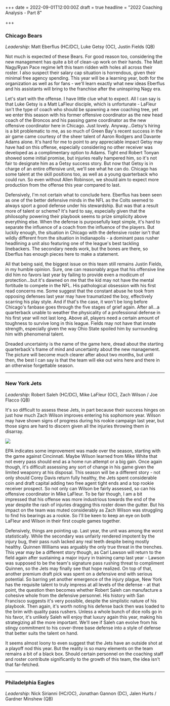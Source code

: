 +++
date = 2022-09-01T12:00:00Z
draft = true
headline = "2022 Coaching Analysis - Part 8"

+++
### Chicago Bears

_Leadership_: Matt Eberflus (HC/DC), Luke Getsy (OC), Justin Fields (QB)

Not much is expected of these Bears. For good reason too, considering the new management has quite a bit of clean-up work on their hands. The Matt Nagy/Ryan Pace regime left this team ridden with holes all across their roster. I also suspect their salary cap situation is horrendous, given their minimal free agency spending. This year will be a learning year, both for the organization as well as for fans - we'll learn exactly what new ideas Eberflus and his assistants will bring to the franchise after the uninspiring Nagy era.

Let's start with the offense. I have little clue what to expect. All I can say is that Luke Getsy is a Matt LaFleur disciple, which is unfortunate - LaFleur isn't the type of coach who should be spawning a new coaching tree, yet we enter this season with his former offensive coordinator as the new head coach of the Broncos and his passing game coordinator as the new offensive coordinator here in Chicago. Just lovely. Anyway...Getsy's hiring is a bit problematic to me, as so much of Green Bay's recent success in the air game came courtesy of the sheer talent of Aaron Rodgers and Davante Adams alone. It's hard for me to point to any appreciable impact Getsy may have had on this offense, especially considering no other receiver was developed as a complimentary option to Adams. Tight end Robert Tonyan showed some initial promise, but injuries really hampered him, so it's not fair to designate him as a Getsy success story. But now that Getsy is in charge of an entire offensive unit, we'll see what he can do. Chicago has some talent at the skill positions too, as well as a young quarterback who could run. So even without Allen Robinson, we should aim to expect more production from the offense this year compared to last.

Defensively, I'm not certain what to conclude here. Eberflus has been seen as one of the better defensive minds in the NFL as the Colts seemed to always sport a good defense under his stewardship. But was that a result more of talent or scheme? It's hard to say, especially given that the philosophy powering their playbook seems to prize simplicity above everything else. When the defense is purposefully kept simple, it's hard to separate the influence of a coach from the influence of the players. But luckily enough, the situation in Chicago with the defensive roster isn't that wildly different from the situation in Indianapolis - a dominant pass rusher headlining a unit also featuring one of the league's best tackling linebackers. The secondary needs work, but the bones are there, so Eberflus has enough pieces here to make a statement.

All that being said, the biggest issue on this team still remains Justin Fields, in my humble opinion. Sure, one can reasonably argue that his offensive line did him no favors last year by failing to provide even a modicum of protection...but it's dawned on me that the kid may not have the mental fortitude to compete in the NFL. His pathological obsession with his first read concerns me. Some suggest that the constant abuse he took from opposing defenses last year may have traumatized the boy, effectively scarring his play style. And if that's the case, it won't be long before Chicago's fanbase goes through the five stages of grief again. After all...a quarterback unable to weather the physicality of a professional defense in his first year will not last long. Above all, players need a certain amount of toughness to survive long in this league. Fields may not have that innate strength, especially given the way Ohio State spoiled him by surrounding him with phenomenal talent.

Dreaded uncertainty is the name of the game here, dread about the starting quarterback's frame of mind and uncertainty about the new management.  The picture will become much clearer after about two months, but until then, the best I can say is that the team will eke out wins here and there in an otherwise forgettable season.

***

### New York Jets

_Leadership_: Robert Saleh (HC/DC), Mike LaFleur (OC), Zach Wilson / Joe Flacco (QB)

It's so difficult to assess these Jets, in part because their success hinges on just how much Zach Wilson improves entering his sophomore year. Wilson may have shown signs of progress during his rookie campaign last year, but those signs are hard to discern given all the injuries throwing them in disarray.

![](/uploads/newyorkjetsoffense.png)

EPA indicates some improvement was made over the season, starting with the game against Cincinnati. Maybe Wilson learned from Mike White that not every pass should end as a home run attempt or a big gain. Once again though, it's difficult assessing any sort of change in his game given the limited weaponry at his disposal. This season will be a different story - not only should Corey Davis return fully healthy, the Jets spent considerable coin and draft capital adding two free agent tight ends and a top rookie receiver prospect. So not only can Wilson be fairly assessed, so can his offensive coordinator in Mike LaFleur. To be fair though, I am a bit impressed that his offense was more industrious towards the end of the year despite the rash of injuries dragging this roster down the gutter. But his impact on the team was muted considerably as Zach Wilson was struggling to find his bearings as a rookie. So I'll be keen to keep an eye on both LaFleur and Wilson in their first couple games together.

Defensively, things are pointing up. Last year, the unit was among the worst statistically. While the secondary was unfairly rendered impotent by the injury bug, their pass rush lacked any real teeth despite being mostly healthy. Quinnen Williams was arguably the only true threat in the trenches. This year may be a different story though, as Carl Lawson will return to the field again after sustaining a major injury in training camp last year - Lawson was supposed to be the team's signature pass rushing threat to compliment Quinnen, so the Jets may finally see that hope realized. On top of that, another premium draft pick was spent on a defensive end with serious potential. So barring yet another emergence of the injury plague, New York has the requisite talent to truly impress at all levels of the defense - at that point, the question then becomes whether Robert Saleh can manufacture a cohesive whole from the defensive personnel. His history with San Francisco suggests it's very possible, despite the simplistic nature of his playbook. Then again, it's worth noting his defense back then was loaded to the brim with quality pass rushers. Unless a whole bunch of dice rolls go in his favor, it's unlikely Saleh will enjoy that luxury again this year, making his strategizing all the more important. We'll see if Saleh can evolve from his stingy commitment to his cover-three base defense into a style of defense that better suits the talent on hand.

It seems almost loony to even suggest that the Jets have an outside shot at a playoff nod this year. But the reality is so many elements on the team remains a bit of a black box. Should certain personnel on the coaching staff and roster contribute significantly to the growth of this team, the idea isn't that far-fetched.

***

### Philadelphia Eagles

_Leadership_: Nick Sirianni (HC/OC), Jonathan Gannon (DC), Jalen Hurts / Gardner Minshew (QB)